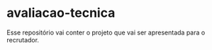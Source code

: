 # avaliacao-tecnica
Esse repositório vai conter o projeto que vai ser apresentada para o recrutador.
